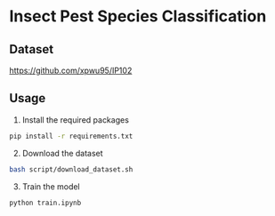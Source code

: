 # Insect Pest Species Classification

## Dataset
https://github.com/xpwu95/IP102

## Usage
1. Install the required packages
```bash
pip install -r requirements.txt
```

2. Download the dataset
```bash
bash script/download_dataset.sh
```

3. Train the model
```bash
python train.ipynb
```